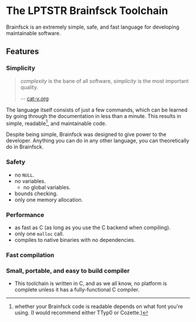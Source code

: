 # The LPTSTR Brainfsck Toolchain

Brainfsck is an extremely simple, safe, and fast language for developing
maintainable software.

## Features

### Simplicity

> *complexity* is the bane of all software, *simplicity* is the most important
> quality.
>
> -- [cat-v.org](http://harmful.cat-v.org/software/)

The language itself consists of just a few commands, which can be learned by
going through the documentation in less than a minute. This results in
simple, readable[^1], and maintainable code.

Despite being simple, Brainfsck was designed to give power to the developer.
Anything you can do in any other language, you can theoretically do in
Brainfsck.

### Safety

- no `NULL`.
- no variables.
	- no global variables.
- bounds checking.
- only one memory allocation.

### Performance
- as fast as C (as long as you use the C backend when compiling).
- only one `malloc` call.
- compiles to native binaries with no dependencies.

### Fast compilation

<!-- TODO: add benches -->

### Small, portable, and easy to build compiler

- This toolchain is written in C, and as we all know, no platform
  is complete unless it has a fully-functional C compiler.

<!-- TODO: add more marketing blurbs here -->

[^1]: whether your Brainfsck code is readable depends on what font you're
using. (I would recommend either TTyp0 or Cozette.)
